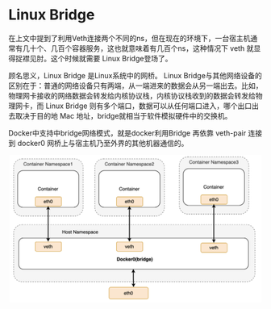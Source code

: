 # Linux Bridge

在上文中提到了利用Veth连接两个不同的ns，但在现在的环境下，一台宿主机通常有几十个、几百个容器服务，这也就意味着有几百个ns，这种情况下 veth 就显得捉襟见肘。这个时候就需要 Linux Bridge登场了。

顾名思义，Linux Bridge 是Linux系统中的网桥。 Linux Bridge与其他网络设备的区别在于：普通的网络设备只有两端，从一端进来的数据会从另一端出去。比如，物理网卡接收的网络数据会转发给内核协议栈，内核协议栈收到的数据会转发给物理网卡，而 Linux Bridge 则有多个端口，数据可以从任何端口进入，哪个出口出去取决于目的地 Mac 地址，bridge就相当于软件模拟硬件中的交换机。



Docker中支持中bridge网络模式，就是docker利用Bridge 再依靠 veth-pair 连接到 docker0 网桥上与宿主机乃至外界的其他机器通信的。


<div  align="center">
    <img src="../assets/bridge.png" width = "500"  align=center />
</div>